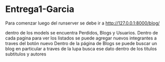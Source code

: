 # Entrega1-Garcia

Para comenzar luego del runserver se debe ir a http://127.0.0.1:8000/blog/

dentro de los models se encuentra Perdidos, Blogs y Usuarios. 
Dentro de cada pagina para ver los listados se puede agregar nuevos integrantes a traves del botón nuevo
Dentro de la página de Blogs se puede buscar un blog en particular a traves de la lupa busca ese dato dentro de los titulos subtitulos y autores
